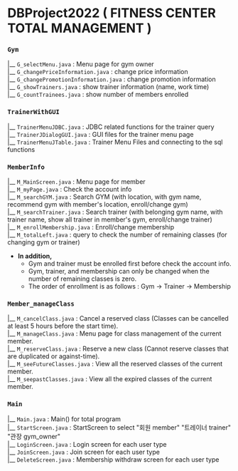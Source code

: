 # DBProject2022 ( FITNESS CENTER TOTAL MANAGEMENT )

### `Gym`
|__ `G_selectMenu.java`   :  Menu page for gym owner  
|__ `G_changePriceInformation.java` : change price information  
|__ `G_changePromotionInformation.java` :  change promotion information  
|__ `G_showTrainers.java` : show trainer information (name, work time)  
|__ `G_countTrainees.java`  : show number of members enrolled      

### `TrainerWithGUI`  
|__ `TrainerMenuJDBC.java`   :  JDBC related functions for the trainer query  
|__ `TrainerJDialogGUI.java` :  GUI files for the trainer menu page   
|__ `TrainerMenuJTable.java` :  Trainer Menu Files and connecting to the sql functions  

  
### `MemberInfo`
|__ `M_MainScreen.java` : Menu page for member    
|__ `M_myPage.java` : Check the account info   
|__ `M_searchGYM.java` : Search GYM (with location, with gym name, recommend gym with member's location, enroll/change gym)  
|__ `M_searchTrainer.java` : Search trainer (with belonging gym name, with trainer name, show all trainer in member's gym, enroll/change trainer)    
|__ `M_enrollMembership.java` : Enroll/change membership     
|__ `M_totalLeft.java` : query to check the number of remaining classes (for changing gym or trainer)   
* **In addition,**  
  * Gym and trainer must be enrolled first before check the account info.
  * Gym, trainer, and membership can only be changed when the number of remaining classes is zero.
  * The order of enrollment is as follows : Gym -> Trainer -> Membership

### `Member_manageClass`
|__ `M_cancelClass.java` : Cancel a reserved class (Classes can be cancelled at least 5 hours before the start time).  
|__ `M_manageClass.java` : Menu page for class management of the current member.  
|__ `M_reserveClass.java` : Reserve a new class (Cannot reserve classes that are duplicated or against-time).  
|__ `M_seeFutureClasses.java` : View all the reserved classes of the current member.\
|__ `M_seepastClasses.java` : View all the expired classes of the current member.

### `Main`
|__ `Main.java` : Main() for total program  
|__ `StartScreen.java` : StartScreen to select "회원 member" "트레이너 trainer" "관장 gym_owner"  
|__ `LoginScreen.java` : Login screen for each user type\
|__ `JoinScreen.java` : Join screen for each user type\
|__ `DeleteScreen.java` : Membership withdraw screen for each user type
